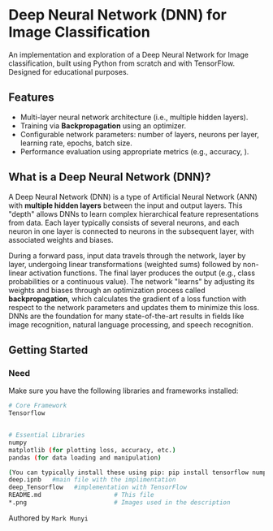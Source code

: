 # Deep Neural Network (DNN) for Image Classification

An implementation and exploration of a Deep Neural Network for Image classification, built using Python from scratch and with TensorFlow. Designed for educational purposes.

## Features

-   Multi-layer neural network architecture (i.e., multiple hidden layers).
-   Training via **Backpropagation** using an optimizer.
-   Configurable network parameters: number of layers, neurons per layer, learning rate, epochs, batch size.
-   Performance evaluation using appropriate metrics (e.g., accuracy, ).


## What is a Deep Neural Network (DNN)?

A Deep Neural Network (DNN) is a type of Artificial Neural Network (ANN) with **multiple hidden layers** between the input and output layers. This "depth" allows DNNs to learn complex hierarchical feature representations from data. Each layer typically consists of several neurons, and each neuron in one layer is connected to neurons in the subsequent layer, with associated weights and biases.

During a forward pass, input data travels through the network, layer by layer, undergoing linear transformations (weighted sums) followed by non-linear activation functions. The final layer produces the output (e.g., class probabilities or a continuous value). The network "learns" by adjusting its weights and biases through an optimization process called **backpropagation**, which calculates the gradient of a loss function with respect to the network parameters and updates them to minimize this loss. DNNs are the foundation for many state-of-the-art results in fields like image recognition, natural language processing, and speech recognition.

## Getting Started

### Need

Make sure you have the following libraries and frameworks installed:

```bash
# Core Framework
Tensorflow


# Essential Libraries
numpy
matplotlib (for plotting loss, accuracy, etc.)
pandas (for data loading and manipulation)

(You can typically install these using pip: pip install tensorflow numpy matplotlib pandas )File Structure 
deep.ipnb   #main file with the implimentation
deep_Tensorflow   #implementation with TensorFlow
README.md                    # This file
*.png                        # Images used in the description

```
Authored by `Mark Munyi`